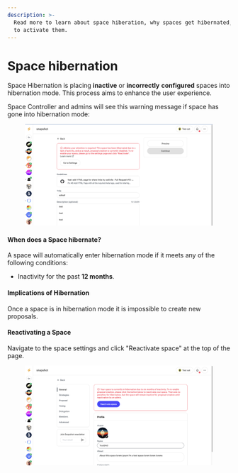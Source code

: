 ```yaml
---
description: >-
  Read more to learn about space hiberation, why spaces get hibernated, and how
  to activate them.
---
```


# Space hibernation

Space Hibernation is placing **inactive** or **incorrectly** **configured** spaces into hibernation mode. This process aims to enhance the user experience.

Space Controller and admins will see this warning message if space has gone into hibernation mode:

<figure><img src="../../.gitbook/assets/image (2) (1).png" alt=""><figcaption></figcaption></figure>



#### When does a Space hibernate?

A space will automatically enter hibernation mode if it meets any of the following conditions:

* Inactivity for the past **12 months**.

#### Implications of Hibernation

Once a space is in hibernation mode it is impossible to create new proposals.

#### Reactivating a Space

Navigate to the space settings and click "Reactivate space" at the top of the page.

<figure><img src="../../.gitbook/assets/image (1) (1).png" alt=""><figcaption></figcaption></figure>
